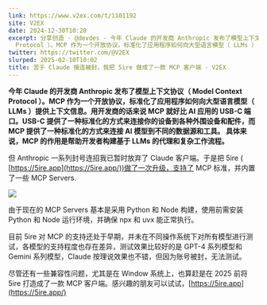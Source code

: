 ```yaml
---
link: https://www.v2ex.com/t/1101192
site: V2EX
date: 2024-12-30T10:28
excerpt: 分享创造 - @devdes - 今年 Claude 的开发商 Anthropic 发布了模型上下文协议（ Model Context
  Protocol ）。MCP 作为一个开放协议，标准化了应用程序如何向大型语言模型（ LLMs ）
twitter: https://twitter.com/@V2EX
slurped: 2025-02-10T10:02
title: 苦于 Claude 接连被封，我把 5ire 做成了一款 MCP 客户端 - V2EX
---
```


**今年 Claude 的开发商 Anthropic 发布了模型上下文协议（ Model Context Protocol ）。MCP 作为一个开放协议，标准化了应用程序如何向大型语言模型（ LLMs ）提供上下文信息。用开发商的话来说 MCP 就好比 AI 应用的 USB-C 端口。USB-C 提供了一种标准化的方式来连接你的设备到各种外围设备和配件，而 MCP 提供了一种标准化的方式来连接 AI 模型到不同的数据源和工具。 具体来说，MCP 的作用是帮助开发者构建基于 LLMs 的代理和复杂工作流程。**

但 Anthropic 一系列封号连招我已暂时放弃了 Claude 客户端。于是把 5ire ( [https://5ire.app](https://5ire.app/))做了一次升级，支持了 MCP 标准，并内置了一些 MCP Servers.

[![](https://i.imgur.com/4biA20l.png)](https://i.imgur.com/4biA20l.png)

由于现在的 MCP Servers 基本是采用 Python 和 Node 构建，使用前需安装 Python 和 Node 运行环境，并确保 npx 和 uvx 能正常执行。

目前 5ire 对 MCP 的支持还处于早期，并未在不同操作系统下对所有模型进行测试，各模型的支持程度也存在差异，测试效果比较好的是 GPT-4 系列模型和 Gemini 系列模型，Claude 按理说效果也不错，但因为账号被封，无法测试。

尽管还有一些兼容性问题，尤其是在 Window 系统上，也算赶是在 2025 前将 5ire 打造成了一款 MCP 客户端。感兴趣的朋友可以试试，[https://5ire.app](https://5ire.app/)